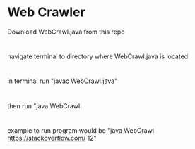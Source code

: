 # Web Crawler
Download WebCrawl.java from this repo
#
navigate terminal to directory where WebCrawl.java is located
#
in terminal run "javac WebCrawl.java"
#
then run "java WebCrawl <url with https> <number of urls you want to hop to>
#
example to run program would be "java WebCrawl https://stackoverflow.com/ 12"
